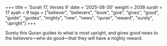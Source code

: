 +++
title = 'Surah 17, Verses 9'
date = '2025-08-30'
weight = 2038
surah = 17
ayah = 9
tags = ["believer", "believers", "book", "give", "gives", "good", "guide", "guides", "mighty", "new", "news", "quran", "reward", "surely", "upright"]
+++

Surely this Quran guides to what is most upright, and gives good news to the believers—who do good—that they will have a mighty reward.